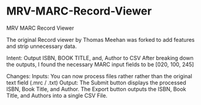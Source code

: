 MRV-MARC-Record-Viewer
======================

MRV MARC Record Viewer

The original Record viewer by Thomas Meehan was forked to add features and strip unnecessary data.

Intent: Output ISBN, BOOK TITLE, and, Author to CSV
        After breaking down the outputs, I found the necessary MARC input fields to be [020, 100, 245]


Changes:
      Inputs: You can now process files rather rather than the original text field (.mrc / .txt) 
      Output: The Submit button displays the processed ISBN, Book Title, and Author.
              The Export button outputs the ISBN, Book Title, and Authors into a single CSV File.


              

